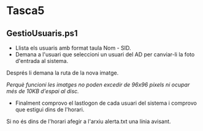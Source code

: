# Tasca5

## GestioUsuaris.ps1
- Llista els usuaris amb format taula Nom - SID.
- Demana a l'usuari que seleccioni un usuari del AD per canviar-li la foto d'entrada al sistema.

Després li demana la ruta de la nova imatge.

*Perquè funcioni les imatges no poden excedir de 96x96 píxels ni ocupar més de 10KB d'espai al disc.*
- Finalment comprovo el lastlogon de cada usuari del sistema i comprovo que estigui dins de l'horari.

Si no és dins de l'horari afegir a l'arxiu alerta.txt una línia avisant.
